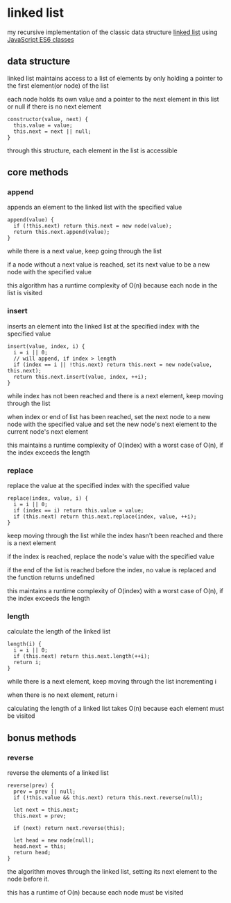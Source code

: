 # linked list
my recursive implementation of the classic data structure [linked list](https://en.wikipedia.org/wiki/Linked_list) using [JavaScript ES6 classes](https://developer.mozilla.org/en-US/docs/Web/JavaScript/Reference/Classes)</a>


## data structure
linked list maintains access to a list of elements by only holding a pointer to the first element(or node) of the list

each node holds its own value and a pointer to the next element in this list or null if there is no next element
```
constructor(value, next) {
  this.value = value;
  this.next = next || null;
}
```

through this structure, each element in the list is accessible

## core methods
### append
appends an element to the linked list with the specified value

```
append(value) {
  if (!this.next) return this.next = new node(value);
  return this.next.append(value);
}
```
while there is a next value, keep going through the list

if a node without a next value is reached, set its next value to be a new node with the specified value

this algorithm has a runtime complexity of O(n) because each node in the list is visited

### insert
inserts an element into the linked list at the specified index with the specified value

```
insert(value, index, i) {
  i = i || 0;
  // will append, if index > length
  if (index == i || !this.next) return this.next = new node(value, this.next);
  return this.next.insert(value, index, ++i);
}
```

while index has not been reached and there is a next element, keep moving through the list

when index or end of list has been reached, set the next node to a new node with the specified value and set the new node's next element to the current node's next element

this maintains a runtime complexity of O(index) with a worst case of O(n), if the index exceeds the length

### replace
replace the value at the specified index with the specified value

```
replace(index, value, i) {
  i = i || 0;
  if (index == i) return this.value = value;
  if (this.next) return this.next.replace(index, value, ++i);
}
```
keep moving through the list while the index hasn't been reached and there is a next element

if the index is reached, replace the node's value with the specified value

if the end of the list is reached before the index, no value is replaced and the function returns undefined

this maintains a runtime complexity of O(index) with a worst case of O(n), if the index exceeds the length

### length
calculate the length of the linked list
```
length(i) {
  i = i || 0;
  if (this.next) return this.next.length(++i);
  return i;
}
```
while there is a next element, keep moving through the list incrementing i

when there is no next element, return i

calculating the length of a linked list takes O(n) because each element must be visited

## bonus methods
### reverse
reverse the elements of a linked list

```
reverse(prev) {
  prev = prev || null;
  if (!this.value && this.next) return this.next.reverse(null);

  let next = this.next;
  this.next = prev;

  if (next) return next.reverse(this);

  let head = new node(null);
  head.next = this;
  return head;
}
```
the algorithm moves through the linked list, setting its next element to the node before it.

this has a runtime of O(n) because each node must be visited
